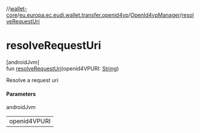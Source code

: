 //[wallet-core](../../../index.md)/[eu.europa.ec.eudi.wallet.transfer.openid4vp](../index.md)/[OpenId4vpManager](index.md)/[resolveRequestUri](resolve-request-uri.md)

# resolveRequestUri

[androidJvm]\
fun [resolveRequestUri](resolve-request-uri.md)(openid4VPURI: [String](https://kotlinlang.org/api/latest/jvm/stdlib/kotlin/-string/index.html))

Resolve a request uri

#### Parameters

androidJvm

| |
|---|
| openid4VPURI |
